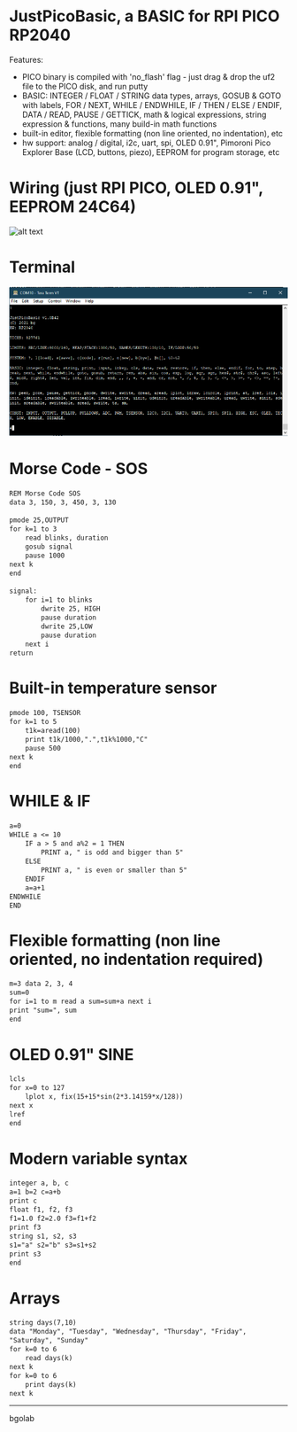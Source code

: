 JustPicoBasic, a BASIC for RPI PICO RP2040
==========================================

Features:

- PICO binary is compiled with 'no_flash' flag - just drag & drop the uf2 file to the PICO disk, and run putty
- BASIC: INTEGER / FLOAT / STRING data types, arrays, GOSUB & GOTO with labels, FOR / NEXT, WHILE / ENDWHILE, IF / THEN / ELSE / ENDIF, DATA / READ, PAUSE / GETTICK, math & logical expressions, string expression & functions, many build-in math functions
- built-in editor, flexible formatting (non line oriented, no indentation), etc
- hw support: analog / digital, i2c, uart, spi, OLED 0.91", Pimoroni Pico Explorer Base (LCD, buttons, piezo), EEPROM for program storage, etc

Wiring (just RPI PICO, OLED 0.91", EEPROM 24C64)
================================================
![alt text](https://github.com/bgolab/JustBasic/blob/main/manuals/wiring/wiring3.png)

Terminal
======
![alt text](https://github.com/bgolab/JustBasic/blob/main/manuals/terminal5.png)

Morse Code - SOS
================
	REM Morse Code SOS
	data 3, 150, 3, 450, 3, 130

	pmode 25,OUTPUT
	for k=1 to 3
		read blinks, duration
		gosub signal
		pause 1000
	next k
	end

	signal:
		for i=1 to blinks
			dwrite 25, HIGH
			pause duration
			dwrite 25,LOW
			pause duration		
		next i 
	return

Built-in temperature sensor
===========================
	pmode 100, TSENSOR
	for k=1 to 5 
		t1k=aread(100) 
		print t1k/1000,".",t1k%1000,"C"
		pause 500 
	next k
	end

WHILE & IF
==========
	a=0
	WHILE a <= 10
		IF a > 5 and a%2 = 1 THEN 
			PRINT a, " is odd and bigger than 5"
		ELSE 
			PRINT a, " is even or smaller than 5" 
		ENDIF
		a=a+1
	ENDWHILE
	END

Flexible formatting (non line oriented, no indentation required)
================================================================
	m=3 data 2, 3, 4 
	sum=0 
	for i=1 to m read a sum=sum+a next i 
	print "sum=", sum 
	end

OLED 0.91" SINE
==============
	lcls
	for x=0 to 127
		lplot x, fix(15+15*sin(2*3.14159*x/128))
	next x
	lref
	end

Modern variable syntax
======================
	integer a, b, c
	a=1 b=2	c=a+b
	print c
	float f1, f2, f3
	f1=1.0 f2=2.0 f3=f1+f2
	print f3
	string s1, s2, s3
	s1="a" s2="b" s3=s1+s2
	print s3
	end

Arrays
=======
	string days(7,10)
	data "Monday", "Tuesday", "Wednesday", "Thursday", "Friday", "Saturday", "Sunday"
	for k=0 to 6
		read days(k)
	next k
	for k=0 to 6
		print days(k)
	next k
---
bgolab
